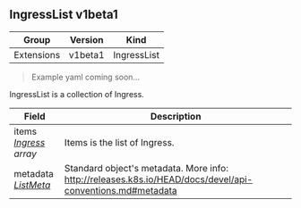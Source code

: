 ## IngressList v1beta1

Group        | Version     | Kind
------------ | ---------- | -----------
Extensions | v1beta1 | IngressList

> Example yaml coming soon...



IngressList is a collection of Ingress.



Field        | Description
------------ | -----------
items <br /> *[Ingress](#ingress-v1beta1) array* | Items is the list of Ingress.
metadata <br /> *[ListMeta](#listmeta-unversioned)* | Standard object's metadata. More info: http://releases.k8s.io/HEAD/docs/devel/api-conventions.md#metadata

